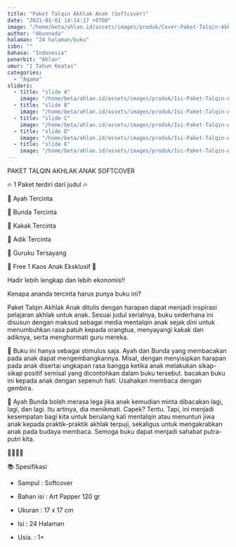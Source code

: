 ```yaml
---
title: "Paket Talqin Akhlak Anak (Softcover)"
date: "2021-01-01 14:14:17 +0700"
image: "/home/beta/ahlan.id/assets/images/produk/Cover-Paket-Talqin-Akhlak-Anak-(Softcover).jpeg"
author: "Abunnada"
halaman: "24 halaman/buku"
isbn: ""
bahasa: "Indonesia"
penerbit: "Ahlan"
umur: "1 Tahun Keatas"
categories: 
  - "Agama"
sliders: 
  - title: "slide A"
    image: "/home/beta/ahlan.id/assets/images/produk/Isi-Paket-Talqin-Akhlak-Anak-(Softcover)1.jpeg"
  - title: "slide B"
    image: "/home/beta/ahlan.id/assets/images/produk/Isi-Paket-Talqin-Akhlak-Anak-(Softcover)2.jpeg"
  - title: "slide C"
    image: "/home/beta/ahlan.id/assets/images/produk/Isi-Paket-Talqin-Akhlak-Anak-(Softcover)3.jpeg"
  - title: "slide D"
    image: "/home/beta/ahlan.id/assets/images/produk/Isi-Paket-Talqin-Akhlak-Anak-(Softcover)4.jpeg"
  - title: "slide E"
    image: "/home/beta/ahlan.id/assets/images/produk/Isi-Paket-Talqin-Akhlak-Anak-(Softcover)5.jpeg"
---
```


PAKET TALQIN AKHLAK ANAK SOFTCOVER



🔥 1 Paket terdiri dari judul 🔥

💠 Ayah Tercinta 

💠 Bunda Tercinta 

💠 Kakak Tercinta 

💠 Adik Tercinta 

💠 Guruku Tersayang 



🎁 Free 1 Kaos Anak Eksklusif 👕



Hadir lebih lengkap dan lebih ekonomis‼️



Kenapa ananda tercinta harus punya buku ini?



Paket Talqin Akhlak Anak ditulis dengan harapan dapat menjadi inspirasi pelajaran akhlak untuk anak. Sesuai judul serialnya, buku sederhana ini disusun dengan maksud sebagai media mentalqin anak sejak dini untuk menumbuhkan rasa patuh kepada orangtua, menyayangi kakak dan adiknya, serta menghormati guru mereka.



💐 Buku ini hanya sebagai stimulus saja. Ayah dan Bunda yang membacakan pada anak dapat mengembangkannya. Misal, dengan menyisipkan harapan pada anak disertai ungkapan rasa bangga ketika anak melakukan sikap-sikap positif semisal yang dicontohkan dalam buku tersebut. bacakan buku ini kepada anak dengan sepenuh hati. Usahakan membaca dengan gembira. 



💐 Ayah Bunda boleh merasa lega jika anak kemudian minta dibacakan lagi, lagi, dan lagi. Itu artinya, dia menikmati. Capek? Tentu. Tapi, ini menjadi kesempatan bagi kita untuk berulang kali mentalqin atau menuntun jiwa anak kepada praktik-praktik akhlak terpuji, sekaligus untuk mengakrabkan anak pada budaya membaca. Semoga buku dapat menjadi sahabat putra-putri kita. 



🤗🤗🤗🤗



📚 Spesifikasi 

- Sampul    : Softcover

- Bahan isi : Art Papper 120 gr

- Ukuran    : 17 x 17 cm

- Isi            : 24 Halaman

- Usia.       : 1+
